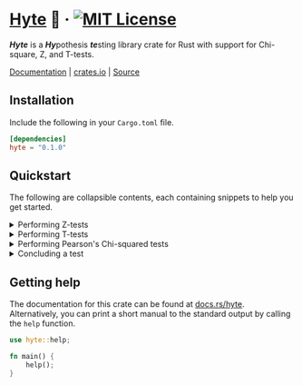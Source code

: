 # [Hyte](https://github.com/abyanmajid/hyte) 🦀 &middot; [![MIT License](https://img.shields.io/badge/License-MIT-blue.svg)](https://github.com/abyanmajid/hyte/blob/main/LICENSE)

***Hyte*** is a ***Hy***pothesis ***te***sting library crate for Rust with support for Chi-square, Z, and T-tests.

[Documentation](https://docs.rs/hyte/0.1.0/hyte/) | [crates.io](https://crates.io/crates/hyte) | [Source](https://github.com/abyanmajid/hyte/)

## Installation

Include the following in your `Cargo.toml` file.

```toml
[dependencies]
hyte = "0.1.0"
```

## Quickstart

The following are collapsible contents, each containing snippets to help you get started.

<details>
  <summary>Performing Z-tests</summary>

  <h3>1-sample Z-test</h3>

  You can perform a 1-sample Z-test using `z::test`, a function that takes in the following arguments:

  - data: `Vec<Number>`
  - expected_mean: `Number`
  - tail: `Tails::LOWER`, `Tails::UPPER`, or `Tails::BOTH`
  - print_output: `bool`

  where `Number` is a generic that accepts integers and floats. Here is an example of a how you can perform a lower-tailed 1-sample Z-test:

  ```rust
  use hyte::z;
  use hyte::utils::Tails;
   
  fn main() {
      let data = vec![1, 2, 3, 4, 5];
      let results = z::test(data, 3.5, Tails::LOWER, true).unwrap();
  }
  ```

  Should you need to perform upper-tailed or 2-sided Z-tests, simply pass the `Tails::UPPER` or `Tails::BOTH` variants to `tail`.

  <h3>1-sample Z-test given numerical summaries</h3>

  You can alternatively perform Z-tests using the `z::test_dataless` function which takes in numerical summaries including observed mean, sample size, and population standard deviation, all in replacement of data. The `z::test_dataless` function takes the following arguments:

  - observed_mean: `Number`
  - expected_mean: `Number`
  - sample_size: `u32`
  - pop_sd: `Number`
  - tail: `Tails::LOWER`, `Tails::UPPER`, or `Tails::BOTH`
  - print_output: `bool`

  Here is an example:
  
  ```rust
  use hyte::z;
  use hyte::utils::Tails;
  
  fn main() {
      let results = z::test_dataless(1.2, 1.0, 30, 0.5, Tails::LOWER, true).unwrap();
  }
  ```
  
</details>

<details>
  <summary>Performing T-tests</summary>

  <h3>1-sample T-test</h3>

  You can perform a 1-sample T-test using `t::test`, a function that takes in the following arguments:

  - data: `Vec<Number>`
  - expected_mean: `Number`
  - tail: `Tails::LOWER`, `Tails::UPPER`, or `Tails::BOTH`
  - print_output: `bool`

  where `Number` is a generic that accepts integers and floats. Here is an example of a how you can perform a lower-tailed 1-sample T-test:

  ```rust
  use hyte::t;
  use hyte::utils::Tails;
  
  fn main() {
      let data = vec![2.5, 2.9, 3.1, 2.6, 2.7, 2.8, 3.0, 3.2];
      let results = t::test(data, 3, Tails::LOWER, true).unwrap();
  }
  ```

  <h3>1-sample T-test given numerical summaries</h3>

  You can alternatively perform T-tests using the `t::test_dataless` function which takes in numerical summaries including observed mean, sample size, and population standard deviation, all in replacement of data. The `t::test_dataless` function takes the following arguments:

  - observed_mean: `Number`
  - expected_mean: `Number`
  - sample_size: `u32`
  - pop_sd: `Number`
  - tail: `Tails::LOWER`, `Tails::UPPER`, or `Tails::BOTH`
  - print_output: `bool`

  Here is an example:
  
  ```rust
  use hyte::t;
  use hyte::utils::Tails;
  
  fn main() {
      let results = t::test_dataless(1.2, 1.0, 30, 0.5, Tails::LOWER, true).unwrap();
  }
  ```

  <h3>2-sample T-test</h3>

  Hyte provides the `t::test_two_samples` function for performing a 2-sample T-test. It takes in the following arguments:

  - data1: `Vec<Number>`
  - data2: `Vec<Number>`
  - print_output: `bool`

  Here's an example:

  ```rust
  use hyte::t;

  fn main() {
      let group1 = vec![20, 22, 19, 20, 21, 20, 19, 21, 22, 18];
      let group2 = vec![22, 24, 23, 24, 25, 23, 24, 23, 22, 24];
      let results = t::test_two_samples(group1, group2, true).unwrap();
  }
  ```

</details>

<details>
  <summary>Performing Pearson's Chi-squared tests</summary>
  <br>

  Work in Progress
  
</details>

<details>
  <summary>Concluding a test</summary>

  <h3>Concluding with a custom significance level using <code>conclude</code></h3>

  Every instance of a test result such as `ZResult`, `TResult`, and `ChiSquareResult` have a method `conclude` which returns a `Conclusion` variant (one of `Reject` or `DoNotReject`). The `conclude` method takes in two parameters:

  - significance_level: `f64`
  - print_output: `bool`
  
  ```rust
  use hyte::z;
  use hyte::utils::Tails;

  fn main() {
      let results = z::test(vec![1, 2, 3, 4, 5], 3.5, Tails::LOWER, true).unwrap();
      let conclusion = results.conclude(0.1, true);
  }
  ```

  `conclude` checks if the p-value assigned to `self.p` exceeds the significance level. If `self.p < significance_level`, then `conclude` will return the `Reject` variant. Otherwise, it will return the `DoNotReject` variant.

  <h3>Concluding conventionally with <code>conclude_by_convention</code></h3>

  `conclude_by_convention` is an alternative to `conclude`. It assumes a significance level of 0.05, which is widely regarded as an appropriate default in statistics.

  ```rust
  use hyte::z;
  use hyte::utils::Tails;

  fn main() {
      let results = z::test(vec![1, 2, 3, 4, 5], 3.5, Tails::LOWER, true).unwrap();
      let conclusion = results.conclude_by_convention(true);
  }
  ```

</details>

## Getting help

The documentation for this crate can be found at [docs.rs/hyte](https://docs.rs/hyte). Alternatively, you can print a short manual to the standard output by calling the `help` function.

```rust
use hyte::help;

fn main() {
    help();
}
```
